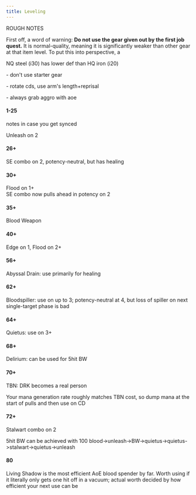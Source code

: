 ```yaml
---
title: Leveling
---
```

ROUGH NOTES

First off, a word of warning: **Do not use the gear given out by the first job quest.** It is normal-quality, meaning it is significantly weaker than other gear at that item level. To put this into perspective, a 

NQ steel (i30) has lower def than HQ iron (i20)

\- don't use starter gear

\- rotate cds, use arm's length+reprisal

\- always grab aggro with aoe

#### 1-25

notes in case you get synced

Unleash on 2

#### 26+

SE combo on 2, potency-neutral, but has healing

#### 30+

Flood on 1+\
SE combo now pulls ahead in potency on 2

#### 35+

Blood Weapon

#### 40+

Edge on 1, Flood on 2+

#### 56+

Abyssal Drain: use primarily for healing

#### 62+

Bloodspiller: use on up to 3; potency-neutral at 4, but loss of spiller on next single-target phase is bad

#### 64+

Quietus: use on 3+

#### 68+

Delirium: can be used for 5hit BW

#### 70+

TBN: DRK becomes a real person

Your mana generation rate roughly matches TBN cost, so dump mana at the start of pulls and then use on CD

#### 72+

Stalwart combo on 2

5hit BW can be achieved with 100 blood->unleash->BW->quietus->quietus->stalwart->quietus->unleash

#### 80

Living Shadow is the most efficient AoE blood spender by far. Worth using if it literally only gets one hit off in a vacuum; actual worth decided by how efficient your next use can be